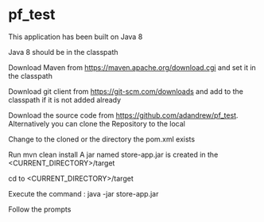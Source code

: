 # pf_test

This application has been built on Java 8

Java 8 should be in the classpath

Download Maven from https://maven.apache.org/download.cgi and set it in the classpath

Download git client from https://git-scm.com/downloads and add to the classpath if it is not added already

Download the source code from https://github.com/adandrew/pf_test. Alternatively you can clone the Repository to the local

Change to the cloned or the directory the pom.xml exists

Run mvn clean install
A jar named store-app.jar is created in the <CURRENT_DIRECTORY>/target

cd to <CURRENT_DIRECTORY>/target

Execute the command : java -jar store-app.jar

Follow the prompts